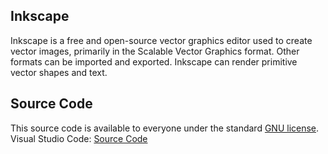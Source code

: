 ## Inkscape 
Inkscape is a free and open-source vector graphics editor used to create vector images, primarily in the Scalable Vector Graphics format. Other formats can be imported and exported. Inkscape can render primitive vector shapes and text.  
## Source Code
This source code is available to everyone under the standard [GNU license][gnu_license].  
Visual Studio Code: [Source Code][source_code]
<!--Links-->
[source_code]: https://gitlab.com/inkscape/inkscape
[gnu_license]: https://gitlab.com/inkscape/inkscape/-/blob/master/COPYING 
